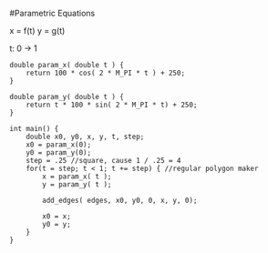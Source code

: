 #Parametric Equations

x = f(t)
y = g(t)

t: 0 -> 1

	double param_x( double t ) {
		return 100 * cos( 2 * M_PI * t ) + 250;
	}
	
	double param_y( double t ) {
		return t * 100 * sin( 2 * M_PI * t) + 250;
	}
	
	int main() {
		double x0, y0, x, y, t, step;
		x0 = param_x(0);
		y0 = param_y(0);
		step = .25 //square, cause 1 / .25 = 4
		for(t = step; t < 1; t += step) { //regular polygon maker
			x = param_x( t );
			y = param_y( t );
			
			add_edges( edges, x0, y0, 0, x, y, 0);
			
			x0 = x;
			y0 = y;
		}
	}
